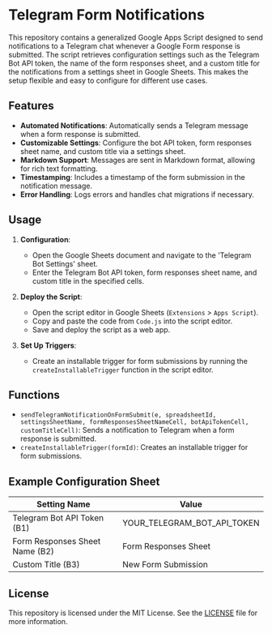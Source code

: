 # Telegram Form Notifications

This repository contains a generalized Google Apps Script designed to send notifications to a Telegram chat whenever a Google Form response is submitted. The script retrieves configuration settings such as the Telegram Bot API token, the name of the form responses sheet, and a custom title for the notifications from a settings sheet in Google Sheets. This makes the setup flexible and easy to configure for different use cases.

## Features

- **Automated Notifications**: Automatically sends a Telegram message when a form response is submitted.
- **Customizable Settings**: Configure the bot API token, form responses sheet name, and custom title via a settings sheet.
- **Markdown Support**: Messages are sent in Markdown format, allowing for rich text formatting.
- **Timestamping**: Includes a timestamp of the form submission in the notification message.
- **Error Handling**: Logs errors and handles chat migrations if necessary.

## Usage

1. **Configuration**: 
   - Open the Google Sheets document and navigate to the 'Telegram Bot Settings' sheet.
   - Enter the Telegram Bot API token, form responses sheet name, and custom title in the specified cells.

2. **Deploy the Script**:
   - Open the script editor in Google Sheets (`Extensions` > `Apps Script`).
   - Copy and paste the code from `Code.js` into the script editor.
   - Save and deploy the script as a web app.

3. **Set Up Triggers**:
   - Create an installable trigger for form submissions by running the `createInstallableTrigger` function in the script editor.

## Functions

- `sendTelegramNotificationOnFormSubmit(e, spreadsheetId, settingsSheetName, formResponsesSheetNameCell, botApiTokenCell, customTitleCell)`: Sends a notification to Telegram when a form response is submitted.
- `createInstallableTrigger(formId)`: Creates an installable trigger for form submissions.

## Example Configuration Sheet

| Setting Name                | Value                        |
|-----------------------------|------------------------------|
| Telegram Bot API Token (B1) | YOUR_TELEGRAM_BOT_API_TOKEN  |
| Form Responses Sheet Name (B2) | Form Responses Sheet |
| Custom Title (B3)           | New Form Submission          |

## License

This repository is licensed under the MIT License. See the [LICENSE](LICENSE) file for more information.
